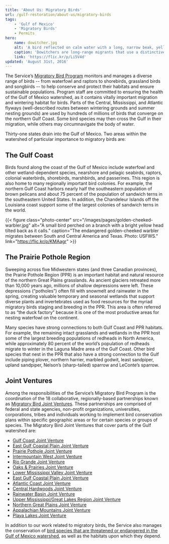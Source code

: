 ```yaml
---
title: 'About Us: Migratory Birds'
url: /gulf-restoration/about-us/migratory-birds
tags:
    - 'Gulf of Mexico'
    - 'Migratory Birds'
    - Permits
hero:
    name: dowitcher.jpg
    alt: 'A bird reflected on calm water with a long, narrow beak, yellow/orange breast and dark black feathers on its back.'
    caption: 'Dowitchers are long-range migrants that use a distinctive sewing machine-like feeding action when foraging across the mud flats of the Gulf region. Photo by Woody Woodrow, USFWS.'
    link: 'https://flic.kr/p/Li5V4d'
updated: 'August 31st, 2016'
---
```


The Service’s [Migratory Bird Program](https://www.fws.gov/birds/index.php) monitors and manages a diverse range of birds -- from waterfowl and raptors to shorebirds, grassland birds and songbirds -- to help conserve and protect their habitats and ensure sustainable populations. Program staff are committed to ensuring the health of the Gulf of Mexico watershed, as it contains vitally important migration and wintering habitat for birds. Parts of the Central, Mississippi, and Atlantic flyways (well-described routes between wintering grounds and summer nesting grounds) are used by hundreds of millions of birds that converge on the northern Gulf Coast. Some bird species may then cross the Gulf in their migration, while others  may circumnavigate the body of water.

Thirty-one states drain into the Gulf of Mexico. Two areas within the watershed of particular importance to migratory birds are:

## The Gulf Coast

Birds found along the coast of the Gulf of Mexico include waterfowl and other wetland-dependent species, nearshore and pelagic seabirds, raptors, colonial waterbirds, shorebirds, marshbirds, and passerines. This region is also home to many regionally important bird colonies. For example, the northern Gulf Coast harbors nearly half the southeastern population of brown pelicans and about 75 percent of the population of sandwich terns in the southeastern United States. In addition, the Chandeleur Islands off the Louisiana coast support some of the largest colonies of sandwich terns in the world.

{{< figure class="photo-center" src="/images/pages/golden-cheeked-warbler.jpg" alt="A small bird perched on a branch with a bright yellow head tilted back as it calls." caption="The endangered golden-cheeked warbler migrates between South and Central America and Texas. Photo: USFWS." link="https://flic.kr/p/KMAagr" >}}

## The Prairie Pothole Region

Sweeping across five Midwestern states (and three Canadian provinces), the Prairie Pothole Region (PPR) is an important habitat and natural resource of the northern Great Plains grasslands. As ancient glaciers retreated more than 10,000 years ago, millions of shallow depressions were left. These depressions (“potholes”) often fill with snowmelt and rainwater in the spring, creating valuable temporary and seasonal wetlands that support diverse plants and invertebrates used as food resources for the myriad migratory birds staging and breeding in the PPR. This area is often referred to as “the duck factory” because it is one of the most productive areas for nesting waterfowl on the continent.

Many species have strong connections to both Gulf Coast and PPR habitats. For example, the remaining intact grasslands and wetlands in the PPR host some of the largest breeding populations of redheads in North America, while approximately 80 percent of the world’s population of redheads migrate to winter in the Laguna Madre area of the Gulf Coast. Other bird species that nest in the PPR that also have a strong connection to the Gulf include piping plover, northern harrier, marbled godwit, least sandpiper, upland sandpiper, Nelson’s (sharp-tailed) sparrow and LeConte’s sparrow.

## Joint Ventures

Among the responsibilities of the Service’s Migratory Bird Program is the coordination of the 18 collaborative, regionally-based partnerships known as [Migratory Bird Joint Ventures](http://mbjv.org/). These partnerships are comprised of federal and state agencies, non-profit organizations, universities, corporations, tribes and individuals working to implement bird conservation plans within specific geographic areas or for certain species or groups of species. The Migratory Bird Joint Ventures that cover parts of the Gulf watershed are:

- [Gulf Coast Joint Venture](http://www.gcjv.org/)
- [East Gulf Coastal Plain Joint Venture](http://www.egcpjv.org/)
- [Prairie Pothole Joint Venture](http://ppjv.org/)
- [Intermountain West Joint Venture](http://iwjv.org/)
- [Rio Grande Joint Venture](http://www.rgjv.org/)
- [Oaks & Prairies Joint Venture](http://opjv.org/)
- [Lower Mississippi Valley Joint Venture](http://www.lmvjv.org/)
- [East Gulf Coastal Plain Joint Venture](http://www.egcpjv.org/)
- [Atlantic Coast Joint Venture](http://www.acjv.org/)
- [Central Hardwoods Joint Venture](http://www.chjv.org/)
- [Rainwater Basin Joint Venture](http://www.rwbjv.org/)
- [Upper Mississippi/Great Lakes Region Joint Venture](http://www.uppermissgreatlakesjv.org/)
- [Northern Great Plains Joint Venture](http://ngpjv.org/)
- [Appalachian Mountains Joint Venture](http://www.amjv.org/)
- [Playa Lakes Joint Venture](http://www.pljv.org/)

In addition to our work related to migratory birds, the Service also manages the conservation of [bird species that are threatened or endangered in the Gulf of Mexico watershed](/gulf-restoration/our-responsibilities/birds), as well as the habitats upon which they depend.
